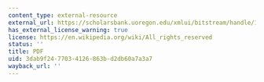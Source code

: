 ```yaml
---
content_type: external-resource
external_url: https://scholarsbank.uoregon.edu/xmlui/bitstream/handle/1794/508/Renascence.pdf?sequence=1
has_external_license_warning: true
license: https://en.wikipedia.org/wiki/All_rights_reserved
status: ''
title: PDF
uid: 3dab9f24-7703-4126-863b-d2db60a7a3a7
wayback_url: ''
---
```

